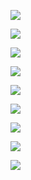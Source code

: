 ![](https://i.imgur.com/Y2WbTPc.png)

![](https://i.imgur.com/pw6iFTo.png)

![](https://i.imgur.com/kpmjiuw.png)

![](https://i.imgur.com/GJ04Mp7.png)

![](https://i.imgur.com/nDXTmqW.png)

![](https://i.imgur.com/DnhFmtF.png)

![](https://i.imgur.com/s0qAwQi.png)

![](https://i.imgur.com/GNqGika.png)

![](https://i.imgur.com/3AVtPEB.png)